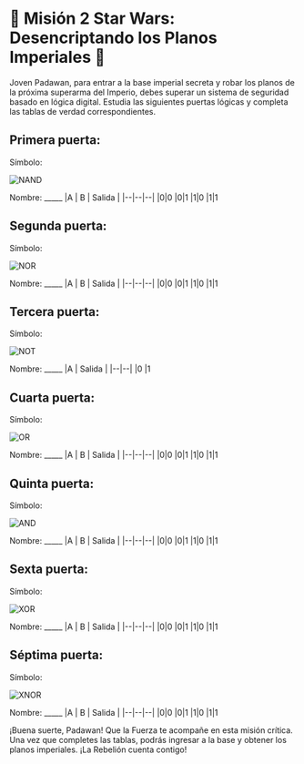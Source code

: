 # 🌌 Misión 2 Star Wars: Desencriptando los Planos Imperiales 🌌

Joven Padawan, para entrar a la base imperial secreta y robar los planos de la próxima superarma del Imperio, debes superar un sistema de seguridad basado en lógica digital. Estudia las siguientes puertas lógicas y completa las tablas de verdad correspondientes.

##  Primera puerta:
Símbolo: 

![NAND](https://cibertest.com/public/img/examen/393-compuertas-logicas-1.jpg)

Nombre: _____
|A | B | Salida |
|--|--|--|
|0|0
|0|1
|1|0
|1|1

## Segunda puerta:
Símbolo: 

![NOR](https://cibertest.com/public/img/examen/399-compuertas-logicas-7.jpg)

Nombre: _____
|A | B | Salida |
|--|--|--|
|0|0
|0|1
|1|0
|1|1

## Tercera puerta:
Símbolo: 

![NOT](https://cibertest.com/public/img/examen/395-compuertas-logicas-3.jpg)

Nombre: _____
|A  | Salida |
|--|--|
|0
|1


## Cuarta puerta:
Símbolo: 

![OR](https://cibertest.com/public/img/examen/396-compuertas-logicas-4.jpg)

Nombre: _____
|A | B | Salida |
|--|--|--|
|0|0
|0|1
|1|0
|1|1


## Quinta puerta:
Símbolo: 

![AND](https://cibertest.com/public/img/examen/397-compuertas-logicas-5.jpg)

Nombre: _____
|A | B | Salida |
|--|--|--|
|0|0
|0|1
|1|0
|1|1


## Sexta puerta:
Símbolo: 

![XOR](https://cibertest.com/public/img/examen/394-compuertas-logicas-2.jpg)

Nombre: _____
|A | B | Salida |
|--|--|--|
|0|0
|0|1
|1|0
|1|1

## Séptima puerta:
Símbolo: 

![XNOR](https://cibertest.com/public/img/examen/398-compuertas-logicas-6.jpg)

Nombre: _____
|A | B | Salida |
|--|--|--|
|0|0
|0|1
|1|0
|1|1

¡Buena suerte, Padawan! Que la Fuerza te acompañe en esta misión crítica. Una vez que completes las tablas, podrás ingresar a la base y obtener los planos imperiales. ¡La Rebelión cuenta contigo!
